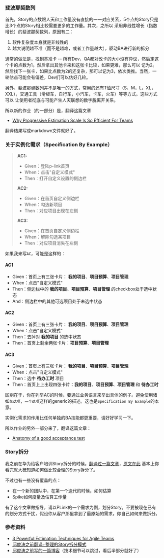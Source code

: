 ### 斐波那契数列

首先，Story的点数跟人天和工作量没有直接的一一对应关系，5个点的Story只是比3个点的Story相比较需要更多的工作量。其次，之所以
采用非线性增长（指数增长）的斐波那契数列，原因有二：

1.  软件复杂度本身就是非线性的
1.  越大说明越不准（而不是越难，或者工作量越大），驱动BA进行新的拆分

通常的做法是，找到基准卡 -- 所有Dev，QA都对改卡的大小没有异议，然后定这个卡的点数为1。然后拿出其他卡来和这张卡比较，如果更难，那么可以
记为2。然后找下一张卡，如果比点数为2的还复杂，那可以记为3，依次类推。当然，一轮估点可能会有偏差，Dev们可以估好几轮。

另外，斐波那契数列并不是唯一的方式，常用的还有T恤尺寸（S，M，L，XL，XXL），交通工具（滑板车，自行车，小汽车，卡车，火车）等等方式。这些方式可以
让使用者彻底与可能产生人天联想的数字脱离开关系。

所以新的作业（的一部分）是，翻译这篇文章

- [Why Progressive Estimation Scale Is So Efficient For Teams](http://www.yakyma.com/2012/05/why-progressive-estimation-scale-is-so.html)

翻译结果写成markdown文件就好了。

### 关于实例化需求（Specification By Example）

>    **AC1:**
>
>    - Given：登陆p-link首页
>    - When：点击"自定义模式"
>    - Then：打开自定义设置的侧边栏
>
>    **AC2:**
>    - Given：在首页自定义侧边栏
>    - When：勾选新项目
>    - Then：对应项目出现在左侧
>
>    **AC3:**
>    - Given：在首页自定义侧边栏
>    - When：解除勾选某项目
>    - Then：对应项目消失在左侧


如果我来写`AC`，可能是这样的：

#### AC1

- Given：首页上有三张卡片： **我的项目**、**项目预算**、**项目管理**
- When：点击"自定义模式"
- Then：侧边栏中的 **我的项目**、**项目预算**、**项目管理** 的checkbox处于选中状态
- And：侧边栏中的其他可选项目处于未选中状态

#### AC2

- Given：首页上有三张卡片： **我的项目**、**项目预算**、**项目管理**
- When：点击"自定义模式"
- Then：去掉对 **我的项目** 的选中状态
- Then：首页上剩余两张卡片：**项目预算**、**项目管理**

#### AC3

- Given：首页上有三张卡片： **我的项目**、**项目预算**、**项目管理**
- When：点击"自定义模式"
- Then：选中 **待办工时** 项目
- Then：首页上上出现四张卡片：**我的项目**、**项目预算**、**项目管理** 和 **待办工时**

区别在于，你在列举AC的时候，要通过业务语言来举出具体的例子。避免使用诸如`某选项`，`一个选项`这样的generic的描述。这也是`Specification By Example`的本意。

实例化需求的作用比任何单独的BA技能都更重要，请好好学习一下。

所以作业的另外一部分来了，翻译这篇文章：

- [Anatomy of a good acceptance test](https://gojko.net/2010/06/16/anatomy-of-a-good-acceptance-test/)

### Story拆分

我之前在华为给客户培训Story拆分的时候，[翻译过一篇文章](https://github.com/abruzzi/consulting/issues/1)，[原文在此](http://agileforall.com/patterns-for-splitting-user-stories/)
基本上你看完就大概知道如何做比较合理的Story拆分了。

不过也有一些没有覆盖的点：

- 在一个新的团队中，在第一个迭代的时候，如何估算
- Spike如何度量及估算工作量

有了这个文章做指导，请以PLink的一个需求为例，划分Story。不要被现在已有的划分方式干扰，假设你从客户那里拿到了最原始的需求，你自己如何来做拆分。


### 参考资料

- [3 Powerful Estimation Techniques for Agile Teams](https://www.sitepoint.com/3-powerful-estimation-techniques-for-agile-teams/)
- [邱俊涛之前翻译+整理的Story拆分模式](https://github.com/abruzzi/consulting/issues/1)
- [邱俊涛之前写的一篇博客](http://icodeit.org/2015/01/page-object-with-site-prism/)（技术细节可以跳过，看后半部分就好了）
